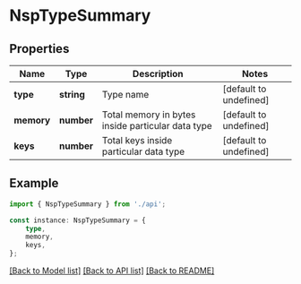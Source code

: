 # NspTypeSummary


## Properties

Name | Type | Description | Notes
------------ | ------------- | ------------- | -------------
**type** | **string** | Type name | [default to undefined]
**memory** | **number** | Total memory in bytes inside particular data type | [default to undefined]
**keys** | **number** | Total keys inside particular data type | [default to undefined]

## Example

```typescript
import { NspTypeSummary } from './api';

const instance: NspTypeSummary = {
    type,
    memory,
    keys,
};
```

[[Back to Model list]](../README.md#documentation-for-models) [[Back to API list]](../README.md#documentation-for-api-endpoints) [[Back to README]](../README.md)
